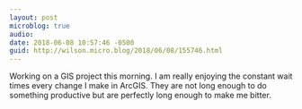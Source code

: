 ```yaml
---
layout: post
microblog: true
audio: 
date: 2018-06-08 10:57:46 -0500
guid: http://wilson.micro.blog/2018/06/08/155746.html
---
```

Working on a GIS project this morning. I am really enjoying the constant wait times every change I make in ArcGIS. They are not long enough to do something productive but are perfectly long enough to make me bitter.
